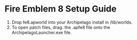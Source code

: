 # Fire Emblem 8 Setup Guide

1. Drop fe8.apworld into your Archipelago install in /lib/worlds. 
2. To open patch files, drag. the .apfe8 file onto the ArchipelagoLauncher.exe file.